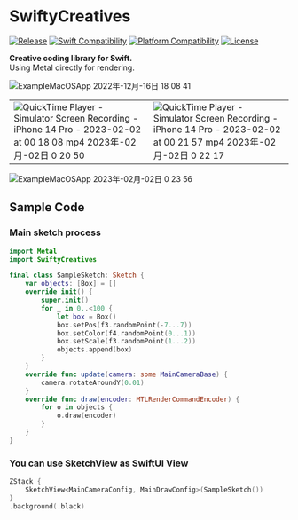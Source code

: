 # SwiftyCreatives

[![Release](https://img.shields.io/github/v/release/yukiny0811/swifty-creatives)](https://github.com/yukiny0811/swifty-creatives/releases/latest)
[![Swift Compatibility](https://img.shields.io/endpoint?url=https%3A%2F%2Fswiftpackageindex.com%2Fapi%2Fpackages%2Fyukiny0811%2Fswifty-creatives%2Fbadge%3Ftype%3Dswift-versions)](https://swiftpackageindex.com/yukiny0811/swifty-creatives)
[![Platform Compatibility](https://img.shields.io/endpoint?url=https%3A%2F%2Fswiftpackageindex.com%2Fapi%2Fpackages%2Fyukiny0811%2Fswifty-creatives%2Fbadge%3Ftype%3Dplatforms)](https://swiftpackageindex.com/yukiny0811/swifty-creatives)
[![License](https://img.shields.io/github/license/yukiny0811/swifty-creatives)](https://github.com/yukiny0811/swifty-creatives/blob/main/LICENSE)

__Creative coding library for Swift.__   
Using Metal directly for rendering.

![ExampleMacOSApp 2022年-12月-16日 18 08 41](https://user-images.githubusercontent.com/28947703/208063423-3ad00c20-1d1c-48b8-8996-2d43e1365fe4.gif)

|||
|-|-|
|![QuickTime Player - Simulator Screen Recording - iPhone 14 Pro - 2023-02-02 at 00 18 08 mp4 2023年-02月-02日 0 20 50](https://user-images.githubusercontent.com/28947703/216084097-e4a9ec33-40dd-43bd-bc7a-a74b71e8caac.gif)|![QuickTime Player - Simulator Screen Recording - iPhone 14 Pro - 2023-02-02 at 00 21 57 mp4 2023年-02月-02日 0 22 17](https://user-images.githubusercontent.com/28947703/216084415-34797d43-9d42-402e-b305-53eb232e2641.gif)|

![ExampleMacOSApp 2023年-02月-02日 0 23 56](https://user-images.githubusercontent.com/28947703/216084840-585d4f38-dfb3-48bf-8f16-f8bc92badbb5.gif)


## Sample Code

### Main sketch process
```SampleSketch.swift
import Metal
import SwiftyCreatives

final class SampleSketch: Sketch {
    var objects: [Box] = []
    override init() {
        super.init()
        for _ in 0..<100 {
            let box = Box()
            box.setPos(f3.randomPoint(-7...7))
            box.setColor(f4.randomPoint(0...1))
            box.setScale(f3.randomPoint(1...2))
            objects.append(box)
        }
    }
    override func update(camera: some MainCameraBase) {
        camera.rotateAroundY(0.01)
    }
    override func draw(encoder: MTLRenderCommandEncoder) {
        for o in objects {
            o.draw(encoder)
        }
    }
}
```

### You can use SketchView as SwiftUI View
```View.swift
ZStack {
    SketchView<MainCameraConfig, MainDrawConfig>(SampleSketch())
}
.background(.black)
```
